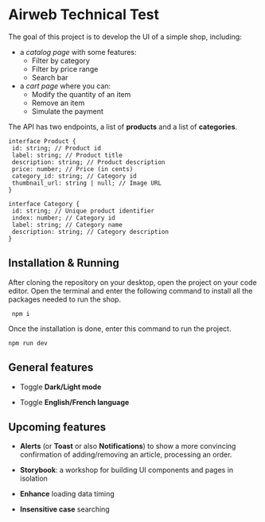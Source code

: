 # Airweb Technical Test

The goal of this project is to develop the UI of a simple shop, including:

- a _catalog page_ with some features:
  - Filter by category
  - Filter by price range
  - Search bar
- a _cart page_ where you can:
  - Modify the quantity of an item
  - Remove an item
  - Simulate the payment

The API has two endpoints, a list of **products** and a list of **categories**.

```
interface Product {
 id: string; // Product id
 label: string; // Product title
 description: string; // Product description
 price: number; // Price (in cents)
 category_id: string; // Category id
 thumbnail_url: string | null; // Image URL
}
```

```
interface Category {
 id: string; // Unique product identifier
 index: number; // Category id
 label: string; // Category name
 description: string; // Category description
}
```

## Installation & Running

After cloning the repository on your desktop, open the project on your code editor. Open the terminal and enter the following command to install all the packages needed to run the shop.

```
 npm i
```

Once the installation is done, enter this command to run the project.

```
npm run dev
```

## General features

- Toggle **Dark/Light mode**

- Toggle **English/French language**

## Upcoming features

- **Alerts** (or **Toast** or also **Notifications**) to show a more convincing confirmation of adding/removing an article, processing an order.

- **Storybook**: a workshop for building UI components and pages in isolation

- **Enhance** loading data timing

- **Insensitive case** searching
